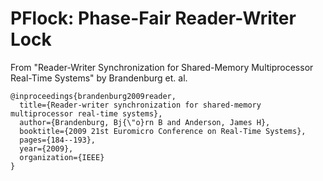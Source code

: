 # PFlock: Phase-Fair Reader-Writer Lock

From "Reader-Writer Synchronization for Shared-Memory Multiprocessor Real-Time
Systems" by Brandenburg et. al.

```
@inproceedings{brandenburg2009reader,
  title={Reader-writer synchronization for shared-memory multiprocessor real-time systems},
  author={Brandenburg, Bj{\"o}rn B and Anderson, James H},
  booktitle={2009 21st Euromicro Conference on Real-Time Systems},
  pages={184--193},
  year={2009},
  organization={IEEE}
}
```
